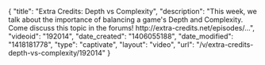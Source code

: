{
    "title": "Extra Credits: Depth vs Complexity",
    "description": "This week, we talk about the importance of balancing a game's Depth and Complexity. Come discuss this topic in the forums! http:\/\/extra-credits.net\/episodes\/...",
    "videoid": "192014",
    "date_created": "1406055188",
    "date_modified": "1418181778",
    "type": "captivate",
    "layout": "video",
    "url": "\/v\/extra-credits-depth-vs-complexity\/192014"
}